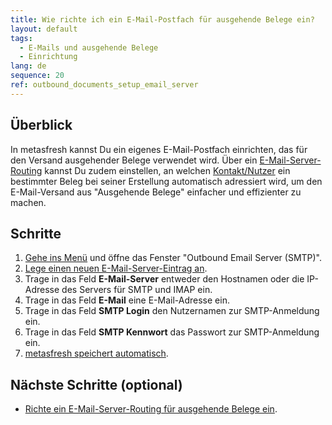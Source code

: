 ```yaml
---
title: Wie richte ich ein E-Mail-Postfach für ausgehende Belege ein?
layout: default
tags:
  - E-Mails und ausgehende Belege
  - Einrichtung
lang: de
sequence: 20
ref: outbound_documents_setup_email_server
---
```


## Überblick
In metasfresh kannst Du ein eigenes E-Mail-Postfach einrichten, das für den Versand ausgehender Belege verwendet wird. Über ein [E-Mail-Server-Routing](Email_Server_Routing_einrichten) kannst Du zudem einstellen, an welchen [Kontakt/Nutzer](GPartner_Nutzer_hinzufuegen) ein bestimmter Beleg bei seiner Erstellung automatisch adressiert wird, um den E-Mail-Versand aus "Ausgehende Belege" einfacher und effizienter zu machen.

## Schritte
1. [Gehe ins Menü](Menu) und öffne das Fenster "Outbound Email Server (SMTP)".
1. [Lege einen neuen E-Mail-Server-Eintrag an](Neuer_Datensatz_Fenster_Webui).
1. Trage in das Feld **E-Mail-Server** entweder den Hostnamen oder die IP-Adresse des Servers für SMTP und IMAP ein.
1. Trage in das Feld **E-Mail** eine E-Mail-Adresse ein.
1. Trage in das Feld **SMTP Login** den Nutzernamen zur SMTP-Anmeldung ein.
1. Trage in das Feld **SMTP Kennwort** das Passwort zur SMTP-Anmeldung ein.
1. [metasfresh speichert automatisch](Speicheranzeige).

## Nächste Schritte (optional)
- [Richte ein E-Mail-Server-Routing für ausgehende Belege ein](Email_Server_Routing_einrichten).
